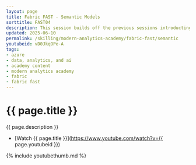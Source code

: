 ```yaml
---
layout: page
title: Fabric FAST - Semantic Models
sorttitle: FAST04
description: This session builds off the previous sessions introducting the concept of semantic models -- what they are, how they work in Fabric, and best practices. 
updated: 2025-06-10
permalink: /skilling/modern-analytics-academy/fabric-fast/semantic
youtubeid: vD0JkqOPe-A
tags: 
- azure
- data, analytics, and ai
- academy content
- modern analytics academy
- fabric
- fabric fast
---
```


# {{ page.title }}

{{ page.description }}

* [Watch {{ page.title }}](https://www.youtube.com/watch?v={{ page.youtubeid }})

{% include youtubethumb.md %}
